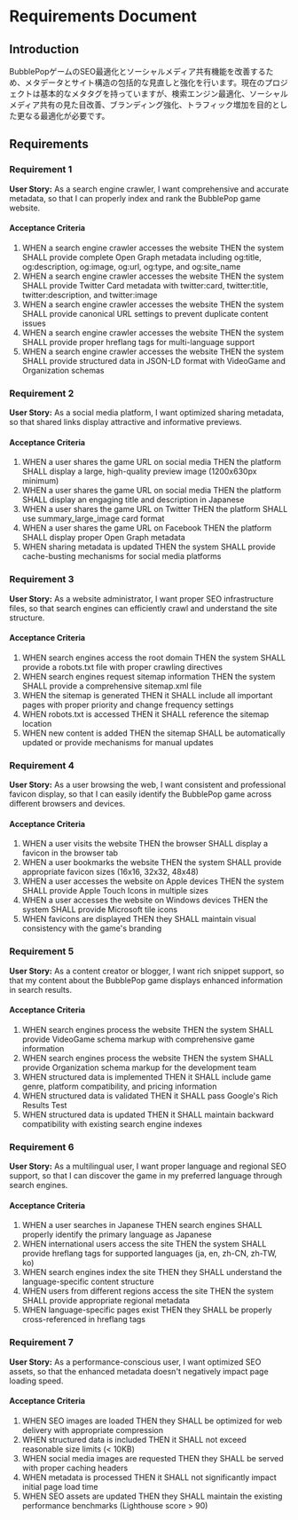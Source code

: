 # Requirements Document

## Introduction

BubblePopゲームのSEO最適化とソーシャルメディア共有機能を改善するため、メタデータとサイト構造の包括的な見直しと強化を行います。現在のプロジェクトは基本的なメタタグを持っていますが、検索エンジン最適化、ソーシャルメディア共有の見た目改善、ブランディング強化、トラフィック増加を目的とした更なる最適化が必要です。

## Requirements

### Requirement 1

**User Story:** As a search engine crawler, I want comprehensive and accurate metadata, so that I can properly index and rank the BubblePop game website.

#### Acceptance Criteria

1. WHEN a search engine crawler accesses the website THEN the system SHALL provide complete Open Graph metadata including og:title, og:description, og:image, og:url, og:type, and og:site_name
2. WHEN a search engine crawler accesses the website THEN the system SHALL provide Twitter Card metadata with twitter:card, twitter:title, twitter:description, and twitter:image
3. WHEN a search engine crawler accesses the website THEN the system SHALL provide canonical URL settings to prevent duplicate content issues
4. WHEN a search engine crawler accesses the website THEN the system SHALL provide proper hreflang tags for multi-language support
5. WHEN a search engine crawler accesses the website THEN the system SHALL provide structured data in JSON-LD format with VideoGame and Organization schemas

### Requirement 2

**User Story:** As a social media platform, I want optimized sharing metadata, so that shared links display attractive and informative previews.

#### Acceptance Criteria

1. WHEN a user shares the game URL on social media THEN the platform SHALL display a large, high-quality preview image (1200x630px minimum)
2. WHEN a user shares the game URL on social media THEN the platform SHALL display an engaging title and description in Japanese
3. WHEN a user shares the game URL on Twitter THEN the platform SHALL use summary_large_image card format
4. WHEN a user shares the game URL on Facebook THEN the platform SHALL display proper Open Graph metadata
5. WHEN sharing metadata is updated THEN the system SHALL provide cache-busting mechanisms for social media platforms

### Requirement 3

**User Story:** As a website administrator, I want proper SEO infrastructure files, so that search engines can efficiently crawl and understand the site structure.

#### Acceptance Criteria

1. WHEN search engines access the root domain THEN the system SHALL provide a robots.txt file with proper crawling directives
2. WHEN search engines request sitemap information THEN the system SHALL provide a comprehensive sitemap.xml file
3. WHEN the sitemap is generated THEN it SHALL include all important pages with proper priority and change frequency settings
4. WHEN robots.txt is accessed THEN it SHALL reference the sitemap location
5. WHEN new content is added THEN the sitemap SHALL be automatically updated or provide mechanisms for manual updates

### Requirement 4

**User Story:** As a user browsing the web, I want consistent and professional favicon display, so that I can easily identify the BubblePop game across different browsers and devices.

#### Acceptance Criteria

1. WHEN a user visits the website THEN the browser SHALL display a favicon in the browser tab
2. WHEN a user bookmarks the website THEN the system SHALL provide appropriate favicon sizes (16x16, 32x32, 48x48)
3. WHEN a user accesses the website on Apple devices THEN the system SHALL provide Apple Touch Icons in multiple sizes
4. WHEN a user accesses the website on Windows devices THEN the system SHALL provide Microsoft tile icons
5. WHEN favicons are displayed THEN they SHALL maintain visual consistency with the game's branding

### Requirement 5

**User Story:** As a content creator or blogger, I want rich snippet support, so that my content about the BubblePop game displays enhanced information in search results.

#### Acceptance Criteria

1. WHEN search engines process the website THEN the system SHALL provide VideoGame schema markup with comprehensive game information
2. WHEN search engines process the website THEN the system SHALL provide Organization schema markup for the development team
3. WHEN structured data is implemented THEN it SHALL include game genre, platform compatibility, and pricing information
4. WHEN structured data is validated THEN it SHALL pass Google's Rich Results Test
5. WHEN structured data is updated THEN it SHALL maintain backward compatibility with existing search engine indexes

### Requirement 6

**User Story:** As a multilingual user, I want proper language and regional SEO support, so that I can discover the game in my preferred language through search engines.

#### Acceptance Criteria

1. WHEN a user searches in Japanese THEN search engines SHALL properly identify the primary language as Japanese
2. WHEN international users access the site THEN the system SHALL provide hreflang tags for supported languages (ja, en, zh-CN, zh-TW, ko)
3. WHEN search engines index the site THEN they SHALL understand the language-specific content structure
4. WHEN users from different regions access the site THEN the system SHALL provide appropriate regional metadata
5. WHEN language-specific pages exist THEN they SHALL be properly cross-referenced in hreflang tags

### Requirement 7

**User Story:** As a performance-conscious user, I want optimized SEO assets, so that the enhanced metadata doesn't negatively impact page loading speed.

#### Acceptance Criteria

1. WHEN SEO images are loaded THEN they SHALL be optimized for web delivery with appropriate compression
2. WHEN structured data is included THEN it SHALL not exceed reasonable size limits (< 10KB)
3. WHEN social media images are requested THEN they SHALL be served with proper caching headers
4. WHEN metadata is processed THEN it SHALL not significantly impact initial page load time
5. WHEN SEO assets are updated THEN they SHALL maintain the existing performance benchmarks (Lighthouse score > 90)